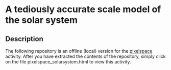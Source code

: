 # A tediously accurate scale model of the solar system

## Description

The following repository is an offline (local) version for the [pixelspace](https://joshworth.com/dev/pixelspace/pixelspace_solarsystem.html) activity. After you have extracted the contents of the repository, simply click on the file pixelspace_solarsystem.html to view this activity.
